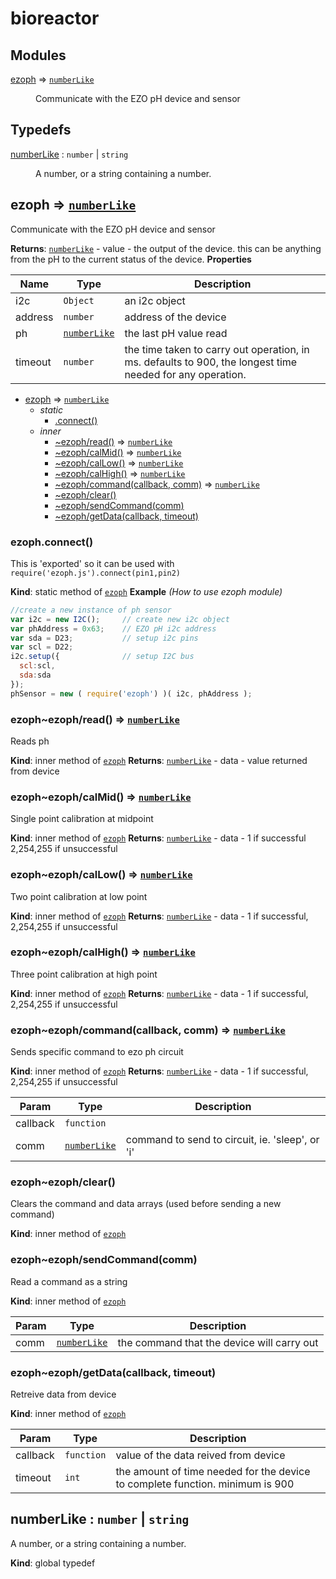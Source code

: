 # bioreactor
## Modules

<dl>
<dt><a href="#module_ezoph">ezoph</a> ⇒ <code><a href="#numberLike">numberLike</a></code></dt>
<dd><p>Communicate with the EZO pH device and sensor</p>
</dd>
</dl>

## Typedefs

<dl>
<dt><a href="#numberLike">numberLike</a> : <code>number</code> | <code>string</code></dt>
<dd><p>A number, or a string containing a number.</p>
</dd>
</dl>

<a name="module_ezoph"></a>

## ezoph ⇒ [<code>numberLike</code>](#numberLike)
Communicate with the EZO pH device and sensor

**Returns**: [<code>numberLike</code>](#numberLike) - value - the output of the device. this can be anything from the pH to the current status of the device.
**Properties**

| Name | Type | Description |
| --- | --- | --- |
| i2c | <code>Object</code> | an i2c object |
| address | <code>number</code> | address of the device |
| ph | [<code>numberLike</code>](#numberLike) | the last pH value read |
| timeout | <code>number</code> | the time taken to carry out operation, in ms. defaults to 900, the longest time needed for any operation. |


* [ezoph](#module_ezoph) ⇒ [<code>numberLike</code>](#numberLike)
    * _static_
        * [.connect()](#module_ezoph.connect)
    * _inner_
        * [~ezoph/read()](#module_ezoph..ezoph/read) ⇒ [<code>numberLike</code>](#numberLike)
        * [~ezoph/calMid()](#module_ezoph..ezoph/calMid) ⇒ [<code>numberLike</code>](#numberLike)
        * [~ezoph/calLow()](#module_ezoph..ezoph/calLow) ⇒ [<code>numberLike</code>](#numberLike)
        * [~ezoph/calHigh()](#module_ezoph..ezoph/calHigh) ⇒ [<code>numberLike</code>](#numberLike)
        * [~ezoph/command(callback, comm)](#module_ezoph..ezoph/command) ⇒ [<code>numberLike</code>](#numberLike)
        * [~ezoph/clear()](#module_ezoph..ezoph/clear)
        * [~ezoph/sendCommand(comm)](#module_ezoph..ezoph/sendCommand)
        * [~ezoph/getData(callback, timeout)](#module_ezoph..ezoph/getData)

<a name="module_ezoph.connect"></a>

### ezoph.connect()
This is 'exported' so it can be used with `require('ezoph.js').connect(pin1,pin2)`

**Kind**: static method of [<code>ezoph</code>](#module_ezoph)
**Example** *(How to use ezoph module)*
```js
//create a new instance of ph sensor
var i2c = new I2C();     // create new i2c object
var phAddress = 0x63;    // EZO pH i2c address
var sda = D23;           // setup i2c pins
var scl = D22;
i2c.setup({              // setup I2C bus
  scl:scl,
  sda:sda
});
phSensor = new ( require('ezoph') )( i2c, phAddress );
```
<a name="module_ezoph..ezoph/read"></a>

### ezoph~ezoph/read() ⇒ [<code>numberLike</code>](#numberLike)
Reads ph

**Kind**: inner method of [<code>ezoph</code>](#module_ezoph)
**Returns**: [<code>numberLike</code>](#numberLike) - data - value returned from device
<a name="module_ezoph..ezoph/calMid"></a>

### ezoph~ezoph/calMid() ⇒ [<code>numberLike</code>](#numberLike)
Single point calibration at midpoint

**Kind**: inner method of [<code>ezoph</code>](#module_ezoph)
**Returns**: [<code>numberLike</code>](#numberLike) - data - 1 if successful 2,254,255 if unsuccessful
<a name="module_ezoph..ezoph/calLow"></a>

### ezoph~ezoph/calLow() ⇒ [<code>numberLike</code>](#numberLike)
Two point calibration at low point

**Kind**: inner method of [<code>ezoph</code>](#module_ezoph)
**Returns**: [<code>numberLike</code>](#numberLike) - data - 1 if successful, 2,254,255 if unsuccessful
<a name="module_ezoph..ezoph/calHigh"></a>

### ezoph~ezoph/calHigh() ⇒ [<code>numberLike</code>](#numberLike)
Three point calibration at high point

**Kind**: inner method of [<code>ezoph</code>](#module_ezoph)
**Returns**: [<code>numberLike</code>](#numberLike) - data - 1 if successful, 2,254,255 if unsuccessful
<a name="module_ezoph..ezoph/command"></a>

### ezoph~ezoph/command(callback, comm) ⇒ [<code>numberLike</code>](#numberLike)
Sends specific command to ezo ph circuit

**Kind**: inner method of [<code>ezoph</code>](#module_ezoph)
**Returns**: [<code>numberLike</code>](#numberLike) - data - 1 if successful, 2,254,255 if unsuccessful

| Param | Type | Description |
| --- | --- | --- |
| callback | <code>function</code> |  |
| comm | [<code>numberLike</code>](#numberLike) | command to send to circuit, ie. 'sleep', or 'i' |

<a name="module_ezoph..ezoph/clear"></a>

### ezoph~ezoph/clear()
Clears the command and data arrays (used before sending a new command)

**Kind**: inner method of [<code>ezoph</code>](#module_ezoph)
<a name="module_ezoph..ezoph/sendCommand"></a>

### ezoph~ezoph/sendCommand(comm)
Read a command as a string

**Kind**: inner method of [<code>ezoph</code>](#module_ezoph)

| Param | Type | Description |
| --- | --- | --- |
| comm | [<code>numberLike</code>](#numberLike) | the command that the device will carry out |

<a name="module_ezoph..ezoph/getData"></a>

### ezoph~ezoph/getData(callback, timeout)
Retreive data from device

**Kind**: inner method of [<code>ezoph</code>](#module_ezoph)

| Param | Type | Description |
| --- | --- | --- |
| callback | <code>function</code> | value of the data reived from device |
| timeout | <code>int</code> | the amount of time needed for the device to complete function. minimum is 900 |

<a name="numberLike"></a>

## numberLike : <code>number</code> \| <code>string</code>
A number, or a string containing a number.

**Kind**: global typedef